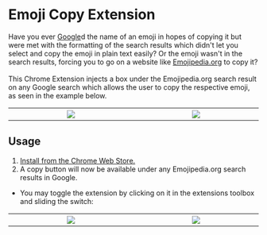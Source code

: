 # Emoji Copy Extension
Have you ever [Google](https://www.google.com/)d the name of an emoji in hopes of copying it but were met with the formatting of the search results which didn't let you select and copy the emoji in plain text easily? Or the emoji wasn't in the search results, forcing you to go on a website like [Emojipedia.org](https://emojipedia.org/) to copy it? <br><br>
This Chrome Extension injects a box under the Emojipedia.org search result on any Google search which allows the user to copy the respective emoji, as seen in the example below.

<table>
  <tr>
    <th width=1000px>
      <img src="./assets/Light.png">
    </th>
    <th width=1000px>
      <img src="./assets/Dark.png">
    </th>
  </tr>
</table>

## Usage

1. [Install from the Chrome Web Store.](https://chromewebstore.google.com/detail/emoji-copy-extension/nhkpcjdklcgchjejlnfdpgpcgmailpik?utm_source=github&utm_medium=readme_md)
2. A copy button will now be available under any Emojipedia.org search results in Google.
* You may toggle the extension by clicking on it in the extensions toolbox and sliding the switch:
<table>
  <tr>
    <th width=1000px>
      <img src="./assets/LightUI.png">
    </th>
    <th width=1000px>
      <img src="./assets/DarkUI.png">
    </th>
  </tr>
</table>
